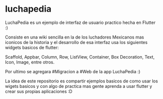 # luchapedia

LuchaPedia es un ejemplo de interfaz de usuario practico hecha en Flutter :)

Consiste en una wiki sencilla en la de los luchadores Mexicanos mas iconicos de la historia
y el desarrollo de esa interfaz usa los siguientes widgets basicos de flutter:

Scaffold, Appbar, Column, Row, ListView, Container, Box Decoration, Text, Icon, Image, entre otros.

Por ultimo se agregara #Migracion a #Web de la app LuchaPedia :)

La idea de este repositorio es compartir ejemplos basicos de como usar los wigets basicos
y con algo de practica mas gente aprenda a usar flutter y crear sus propias aplicaciones :D
